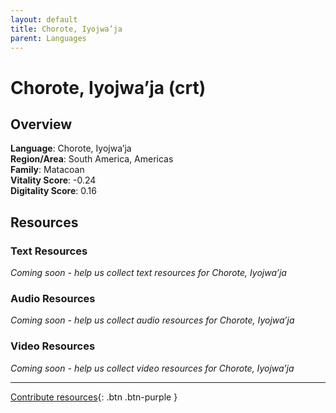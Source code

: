 ```yaml
---
layout: default
title: Chorote, Iyojwa’ja
parent: Languages
---
```


# Chorote, Iyojwa’ja (crt)

## Overview

**Language**: Chorote, Iyojwa’ja  
**Region/Area**: South America, Americas  
**Family**: Matacoan  
**Vitality Score**: -0.24  
**Digitality Score**: 0.16  

## Resources

### Text Resources
*Coming soon - help us collect text resources for Chorote, Iyojwa’ja*

### Audio Resources
*Coming soon - help us collect audio resources for Chorote, Iyojwa’ja*

### Video Resources
*Coming soon - help us collect video resources for Chorote, Iyojwa’ja*

---

[Contribute resources](https://fairtrain.github.io/){: .btn .btn-purple }
